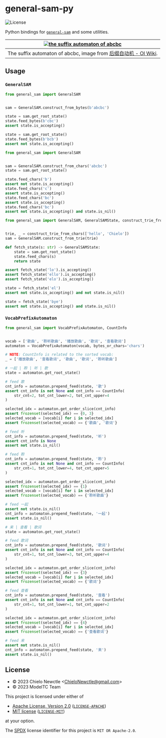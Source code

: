 # general-sam-py

![License](https://img.shields.io/badge/license-MIT%2FApache--2.0-informational?style=flat-square)

Python bindings for [`general-sam`](https://github.com/ModelTC/general-sam)
and some utilities.

|         [![the suffix automaton of abcbc][sam-of-abcbc]][sam-oi-wiki]          |
| :----------------------------------------------------------------------------: |
| The suffix automaton of abcbc, image from [后缀自动机 - OI Wiki][sam-oi-wiki]. |

[sam-of-abcbc]: https://oi-wiki.org/string/images/SAM/SA_suffix_links.svg
[sam-oi-wiki]: https://oi-wiki.org/string/sam/

## Usage

### `GeneralSAM`

```python
from general_sam import GeneralSAM


sam = GeneralSAM.construct_from_bytes(b'abcbc')

state = sam.get_root_state()
state.feed_bytes(b'cbc')
assert state.is_accepting()

state = sam.get_root_state()
state.feed_bytes(b'bcb')
assert not state.is_accepting()
```

```python
from general_sam import GeneralSAM


sam = GeneralSAM.construct_from_chars('abcbc')
state = sam.get_root_state()

state.feed_chars('b')
assert not state.is_accepting()
state.feed_chars('c')
assert state.is_accepting()
state.feed_chars('bc')
assert state.is_accepting()
state.feed_chars('bc')
assert not state.is_accepting() and state.is_nil()
```

```python
from general_sam import GeneralSAM, GeneralSAMState, construct_trie_from_chars


trie, _ = construct_trie_from_chars(['hello', 'Chielo'])
sam = GeneralSAM.construct_from_trie(trie)

def fetch_state(s: str) -> GeneralSAMState:
    state = sam.get_root_state()
    state.feed_chars(s)
    return state

assert fetch_state('lo').is_accepting()
assert fetch_state('ello').is_accepting()
assert fetch_state('elo').is_accepting()

state = fetch_state('el')
assert not state.is_accepting() and not state.is_nil()

state = fetch_state('bye')
assert not state.is_accepting() and state.is_nil()
```

### `VocabPrefixAutomaton`

```python
from general_sam import VocabPrefixAutomaton, CountInfo


vocab = ['歌曲', '聆听歌曲', '播放歌曲', '歌词', '查看歌词']
automaton = VocabPrefixAutomaton(vocab, bytes_or_chars='chars')

# NOTE: CountInfo is related to the sorted vocab:
_ = ['播放歌曲', '查看歌词', '歌曲', '歌词', '聆听歌曲']

# 一起 | 聆 | 听 | 歌
state = automaton.get_root_state()

# feed 歌
cnt_info = automaton.prepend_feed(state, '歌')
assert cnt_info is not None and cnt_info == CountInfo(
    str_cnt=2, tot_cnt_lower=2, tot_cnt_upper=4
)

selected_idx = automaton.get_order_slice(cnt_info)
assert frozenset(selected_idx) == {0, 3}
selected_vocab = [vocab[i] for i in selected_idx]
assert frozenset(selected_vocab) == {'歌曲', '歌词'}

# feed 听
cnt_info = automaton.prepend_feed(state, '听')
assert cnt_info is None
assert not state.is_nil()

# feed 聆
cnt_info = automaton.prepend_feed(state, '聆')
assert cnt_info is not None and cnt_info == CountInfo(
    str_cnt=1, tot_cnt_lower=4, tot_cnt_upper=5
)

selected_idx = automaton.get_order_slice(cnt_info)
assert frozenset(selected_idx) == {1}
selected_vocab = [vocab[i] for i in selected_idx]
assert frozenset(selected_vocab) == {'聆听歌曲'}

# feed 一起
assert not state.is_nil()
cnt_info = automaton.prepend_feed(state, '一起')
assert state.is_nil()

# 来 | 查看 | 歌词
state = automaton.get_root_state()

# feed 歌词
cnt_info = automaton.prepend_feed(state, '歌词')
assert cnt_info is not None and cnt_info == CountInfo(
    str_cnt=1, tot_cnt_lower=3, tot_cnt_upper=4
)

selected_idx = automaton.get_order_slice(cnt_info)
assert frozenset(selected_idx) == {3}
selected_vocab = [vocab[i] for i in selected_idx]
assert frozenset(selected_vocab) == {'歌词'}

# feed 查看
cnt_info = automaton.prepend_feed(state, '查看')
assert cnt_info is not None and cnt_info == CountInfo(
    str_cnt=1, tot_cnt_lower=1, tot_cnt_upper=2
)

selected_idx = automaton.get_order_slice(cnt_info)
assert frozenset(selected_idx) == {4}
selected_vocab = [vocab[i] for i in selected_idx]
assert frozenset(selected_vocab) == {'查看歌词'}

# feed 来
assert not state.is_nil()
cnt_info = automaton.prepend_feed(state, '来')
assert state.is_nil()
```

## License

- &copy; 2023 Chielo Newctle \<ChieloNewctle@gmail.com\>
- &copy; 2023 ModelTC Team

This project is licensed under either of

- [Apache License, Version 2.0](https://www.apache.org/licenses/LICENSE-2.0) ([`LICENSE-APACHE`](LICENSE-APACHE))
- [MIT license](https://opensource.org/licenses/MIT) ([`LICENSE-MIT`](LICENSE-MIT))

at your option.

The [SPDX](https://spdx.dev) license identifier for this project is `MIT OR Apache-2.0`.
